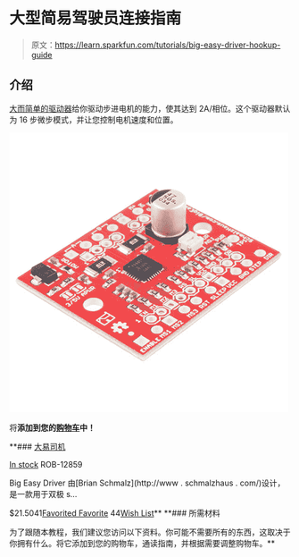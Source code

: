 # 大型简易驾驶员连接指南

> 原文：<https://learn.sparkfun.com/tutorials/big-easy-driver-hookup-guide>

## 介绍

[大而简单的驱动器](https://www.sparkfun.com/products/12859)给你驱动步进电机的能力，使其达到 2A/相位。这个驱动器默认为 16 步微步模式，并让您控制电机速度和位置。

[![Big Easy Driver](img/6b7ea174ae316628fae202ccec5a70d0.png)](https://www.sparkfun.com/products/12859) 

将**添加到您的[购物车](https://www.sparkfun.com/cart)中！**

 **### [大易司机](https://www.sparkfun.com/products/12859)

[In stock](https://learn.sparkfun.com/static/bubbles/ "in stock") ROB-12859

Big Easy Driver 由[Brian Schmalz](http://www . schmalzhaus . com/)设计，是一款用于双极 s…

$21.5041[Favorited Favorite](# "Add to favorites") 44[Wish List](# "Add to wish list")** **### 所需材料

为了跟随本教程，我们建议您访问以下资料。你可能不需要所有的东西，这取决于你拥有什么。将它添加到您的购物车，通读指南，并根据需要调整购物车。**